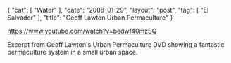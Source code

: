 {
   "cat": [
      "Water"
   ],
   "date": "2008-01-29",
   "layout": "post",
   "tag": [
      "El Salvador"
   ],
   "title": "Geoff Lawton Urban Permaculture"
}

https://www.youtube.com/watch?v=bedwf40mzSQ  

Excerpt from Geoff Lawton's Urban Permaculture DVD showing a fantastic permaculture system in a small urban space.